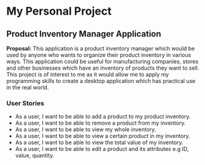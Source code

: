# My Personal Project

## Product Inventory Manager Application
**Proposal:** This application is a product inventory manager which would be used by anyone who wants to organize their product inventory in various ways. This application could be useful for manufacturing companies, stores and other businesses which have an inventory of products they want to sell. This project is of interest to me as it would allow me to apply my programming skills to create a desktop application which has practical use in the real world. 

### User Stories
- As a user, I want to be able to add a product to my product inventory.
- As a user, I want to be able to remove a product from my inventory.
- As a user, I want to be able to view my whole inventory.
- As a user, I want to be able to view a certain product in my inventory.
- As a user, I want to be able to view the total value of my inventory.
- As a user, I want to be able to edit a product and its attributes e.g ID, value, quantity.

